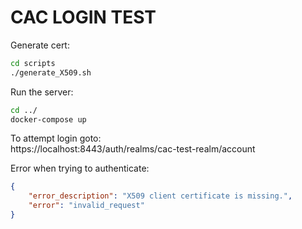 # CAC LOGIN TEST

Generate cert: 
```sh
cd scripts
./generate_X509.sh
```

Run the server: 
```sh
cd ../
docker-compose up
```

To attempt login goto:   
https://localhost:8443/auth/realms/cac-test-realm/account

Error when trying to authenticate:
```json
{
    "error_description": "X509 client certificate is missing.",
    "error": "invalid_request"
}
```
